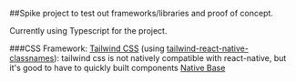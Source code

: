 ##Spike project to test out frameworks/libraries and proof of concept.

Currently using Typescript for the project.

###CSS Framework: 
[Tailwind CSS](https://tailwindcss.com/docs) (using [tailwind-react-native-classnames](https://github.com/jaredh159/tailwind-react-native-classnames)): tailwind css is not natively compatible with react-native, but it's good to have to quickly built components
[Native Base](https://nativebase.io/) 
